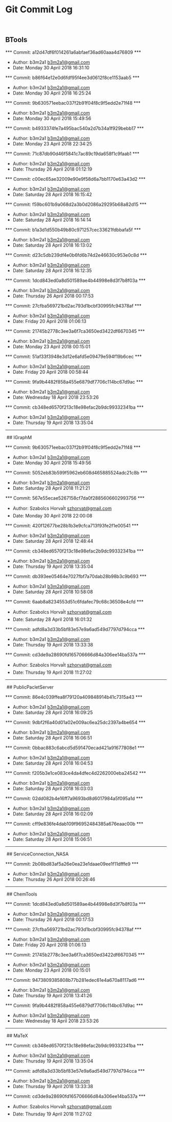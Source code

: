 # Git Commit Log

<a id="BTools" style="width:0;height:0;margin:0;padding:0;">&zwnj;</a>
## BTools

*** Commit: a12d47df6f014261a6abfaef36ad60aaa4d76809 ***
* Author:  b3m2a1 <b3m2a1@gmail.com>
* Date: Monday 30 April 2018 16:31:10

*** Commit: b86f64e12e0d6fdf95f4ee3d0612f8ce1153aab5 ***
* Author:  b3m2a1 <b3m2a1@gmail.com>
* Date: Monday 30 April 2018 16:25:24

*** Commit: 9b630571eebac037f2b91f04f8c9f5edd2e71f48 ***
* Author:  b3m2a1 <b3m2a1@gmail.com>
* Date: Monday 30 April 2018 15:49:56

*** Commit: b4933374fe7a495bac540a2d7b34a1f929bebb17 ***
* Author:  b3m2a1 <b3m2a1@gmail.com>
* Date: Monday 23 April 2018 22:34:25

*** Commit: 71c87db90d46f5841c7ac89c19da658f1c9faab1 ***
* Author:  b3m2a1 <b3m2a1@gmail.com>
* Date: Thursday 26 April 2018 01:12:19

*** Commit: c00ec65ae32009e90e9f58d6a7bb1170e63a43d2 ***
* Author:  b3m2a1 <b3m2a1@gmail.com>
* Date: Saturday 28 April 2018 16:15:42

*** Commit: f59bc601b9a068d2a3b0d2086a29295b68a82d15 ***
* Author:  b3m2a1 <b3m2a1@gmail.com>
* Date: Saturday 28 April 2018 16:14:14

*** Commit: b1a3d1d550b49b80c971257cec33621fdbbafa5f ***
* Author:  b3m2a1 <b3m2a1@gmail.com>
* Date: Saturday 28 April 2018 16:13:02

*** Commit: d23c5db239df4e0b6fd6b74d2e46630c953e0c8d ***
* Author:  b3m2a1 <b3m2a1@gmail.com>
* Date: Saturday 28 April 2018 16:12:35

*** Commit: 1dcd843ed0a8d501589ae4b44998e8d3f7b8f03a ***
* Author:  b3m2a1 <b3m2a1@gmail.com>
* Date: Thursday 26 April 2018 00:17:53

*** Commit: 27cfba569721bd2ac793d1bcbf30995fc94378af ***
* Author:  b3m2a1 <b3m2a1@gmail.com>
* Date: Friday 20 April 2018 01:06:13

*** Commit: 21745b2778c3ee3a6f7ca3650ed3422df6670345 ***
* Author:  b3m2a1 <b3m2a1@gmail.com>
* Date: Monday 23 April 2018 00:15:01

*** Commit: 51af33f3948e3d12e6afd5e09479e594f19b6cec ***
* Author:  b3m2a1 <b3m2a1@gmail.com>
* Date: Friday 20 April 2018 00:58:44

*** Commit: 9fa9b4482f858a455e6879df7706c114bc67d9ac ***
* Author:  b3m2a1 <b3m2a1@gmail.com>
* Date: Wednesday 18 April 2018 23:53:26

*** Commit: cb348ed6570f213c18e98efac2b9dc99332341ba ***
* Author:  b3m2a1 <b3m2a1@gmail.com>
* Date: Thursday 19 April 2018 13:35:04


<hr/>
<a id="IGraphM" style="width:0;height:0;margin:0;padding:0;">&zwnj;</a>
## IGraphM

*** Commit: 9b630571eebac037f2b91f04f8c9f5edd2e71f48 ***
* Author:  b3m2a1 <b3m2a1@gmail.com>
* Date: Monday 30 April 2018 15:49:56

*** Commit: 5052eb83b599f5962eb608d465885524adc21c8b ***
* Author:  b3m2a1 <b3m2a1@gmail.com>
* Date: Saturday 28 April 2018 11:21:21

*** Commit: 567e55ecae5267158cf7da0f2885606602993756 ***
* Author:  Szabolcs HorvaÌt <szhorvat@gmail.com>
* Date: Monday 30 April 2018 22:00:08

*** Commit: 420f12677be28b1b3e9cfca713f93fe2f1e00541 ***
* Author:  b3m2a1 <b3m2a1@gmail.com>
* Date: Saturday 28 April 2018 12:48:44

*** Commit: cb348ed6570f213c18e98efac2b9dc99332341ba ***
* Author:  b3m2a1 <b3m2a1@gmail.com>
* Date: Thursday 19 April 2018 13:35:04

*** Commit: db393ee05464e7027fbf7a70dab28b98b3c9b693 ***
* Author:  b3m2a1 <b3m2a1@gmail.com>
* Date: Saturday 28 April 2018 10:58:08

*** Commit: 6aab8a8234553d51c6fdafec79c68c36508e4cfd ***
* Author:  Szabolcs HorvaÌt <szhorvat@gmail.com>
* Date: Saturday 28 April 2018 16:01:32

*** Commit: adfd8a3d33b5bf83e57e9a6ad549d7797d794cca ***
* Author:  b3m2a1 <b3m2a1@gmail.com>
* Date: Thursday 19 April 2018 13:33:38

*** Commit: cd3de9a28690fd165706666d84a306ee14ba537a ***
* Author:  Szabolcs HorvaÌt <szhorvat@gmail.com>
* Date: Thursday 19 April 2018 11:27:02


<hr/>
<a id="PublicPacletServer" style="width:0;height:0;margin:0;padding:0;">&zwnj;</a>
## PublicPacletServer

*** Commit: 86e4c039ffea8f79120a409848914b41c7315a43 ***
* Author:  b3m2a1 <b3m2a1@gmail.com>
* Date: Saturday 28 April 2018 16:09:25

*** Commit: 9dbf2f6a40d01a02e009ac6ea25dc2397a4be654 ***
* Author:  b3m2a1 <b3m2a1@gmail.com>
* Date: Saturday 28 April 2018 16:06:51

*** Commit: 0bbac883c6abcd5d591470ecad421a91677808e1 ***
* Author:  b3m2a1 <b3m2a1@gmail.com>
* Date: Saturday 28 April 2018 16:04:53

*** Commit: f205b3e1ce083ce4da4dfec4d2262000eba24542 ***
* Author:  b3m2a1 <b3m2a1@gmail.com>
* Date: Saturday 28 April 2018 16:03:03

*** Commit: 02dd082b4e16ff7a9693bd8d6017984a5f095a1d ***
* Author:  b3m2a1 <b3m2a1@gmail.com>
* Date: Saturday 28 April 2018 16:02:09

*** Commit: cff9e836fe4dab109f96952484385a676eaac00b ***
* Author:  b3m2a1 <b3m2a1@gmail.com>
* Date: Saturday 28 April 2018 15:06:51


<hr/>
<a id="ServiceConnection_NASA" style="width:0;height:0;margin:0;padding:0;">&zwnj;</a>
## ServiceConnection_NASA

*** Commit: 2b08bd83af5a26e0ea23e1daae09ee1f11dfffe9 ***
* Author:  b3m2a1 <b3m2a1@gmail.com>
* Date: Thursday 26 April 2018 00:26:46


<hr/>
<a id="ChemTools" style="width:0;height:0;margin:0;padding:0;">&zwnj;</a>
## ChemTools

*** Commit: 1dcd843ed0a8d501589ae4b44998e8d3f7b8f03a ***
* Author:  b3m2a1 <b3m2a1@gmail.com>
* Date: Thursday 26 April 2018 00:17:53

*** Commit: 27cfba569721bd2ac793d1bcbf30995fc94378af ***
* Author:  b3m2a1 <b3m2a1@gmail.com>
* Date: Friday 20 April 2018 01:06:13

*** Commit: 21745b2778c3ee3a6f7ca3650ed3422df6670345 ***
* Author:  b3m2a1 <b3m2a1@gmail.com>
* Date: Monday 23 April 2018 00:15:01

*** Commit: 9473809385808b77b281edec61e4a670a8117ad6 ***
* Author:  b3m2a1 <b3m2a1@gmail.com>
* Date: Thursday 19 April 2018 13:41:26

*** Commit: 9fa9b4482f858a455e6879df7706c114bc67d9ac ***
* Author:  b3m2a1 <b3m2a1@gmail.com>
* Date: Wednesday 18 April 2018 23:53:26


<hr/>
<a id="MaTeX" style="width:0;height:0;margin:0;padding:0;">&zwnj;</a>
## MaTeX

*** Commit: cb348ed6570f213c18e98efac2b9dc99332341ba ***
* Author:  b3m2a1 <b3m2a1@gmail.com>
* Date: Thursday 19 April 2018 13:35:04

*** Commit: adfd8a3d33b5bf83e57e9a6ad549d7797d794cca ***
* Author:  b3m2a1 <b3m2a1@gmail.com>
* Date: Thursday 19 April 2018 13:33:38

*** Commit: cd3de9a28690fd165706666d84a306ee14ba537a ***
* Author:  Szabolcs HorvaÌt <szhorvat@gmail.com>
* Date: Thursday 19 April 2018 11:27:02


